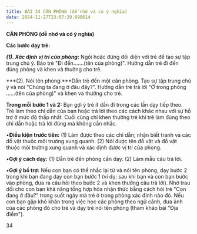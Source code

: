 ```yaml
---
title: BÀI 34 CĂN PHÒNG (dễ nhớ và có ý nghĩa)
date: 2024-11-27T23:07:39.698614
---
```


**CĂN PHÒNG (dễ nhớ và có ý nghĩa)**

**Các bước dạy trẻ:**

***(1). Xác định vị trí của phòng*:** Ngồi hoặc đứng đối diện với trẻ
để tạo sự tập trung chú ý. Bảo trẻ "Đi đến.......(tên của phòng)".
Hướng dẫn trẻ đi đến đúng phòng và khen và thưởng cho trẻ.

***(2). Nói tên phòng:***Dẫn trẻ đến một căn phòng. Tạo sự tập trung
chú ý và nói "Chúng ta đang ở đâu đây?". Hướng dẫn trẻ trả lời "Ở
trong phòng ......(tên của phòng)" và khen và thưởng cho trẻ.

**Trong mỗi bước 1 và 2:** Bạn gợi ý trẻ ít dần đi trong các lần dạy
tiếp theo. Trẻ làm theo chỉ dẫn của bạn hoặc trả lời theo các cách
khác nhau với sự hỗ trợ ở mức độ thấp nhất. Cuối cùng chỉ khen thưởng
trẻ khi trẻ làm đúng theo chỉ dẫn hoặc trả lời đúng mà không cần nhắc.

•**Điều kiện trước tiên:**
(1) Làm được theo các chỉ dẫn; nhận biết tranh và các đồ vật thuộc môi
trường xung quanh. (2) Nói được tên đồ vật và đồ vật thuộc môi trường
xung quanh và xác định được vị trí của phòng.

•**Gợi ý cách dạy:**
(1) Dẫn trẻ đến phòng cần dạy.
(2) Làm mẫu câu trả lời.

•**Gợi ý bổ trợ:** Nếu con bạn có thể nhắc lại từ và nói tên phòng,
dạy bước 2 trong khi bạn đang dạy con bạn bước 1 (ví dụ: sau khi bạn
và con bạn bước vào phòng, đưa ra câu hỏi theo bước 2 và khen thưởng
câu trả lời). Nhớ trau dồi cho con bạn khả năng tổng hợp hóa nhận thức
bằng cách hỏi trẻ "Con đang ở đâu?" trong suốt ngày mà trẻ ở trong
phòng xác định nào đó. Nếu con bạn gặp khó khăn trong việc học các
phòng theo ngữ cảnh, đưa ảnh của các phòng đó cho trẻ và dạy trẻ nói
tên phòng (tham khảo bài "Địa điểm").

34

